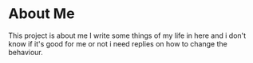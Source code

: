 # About Me
This project is about me
I write some things of my life in here and i don't know if it's good for me or not i need replies on how to change the behaviour.
